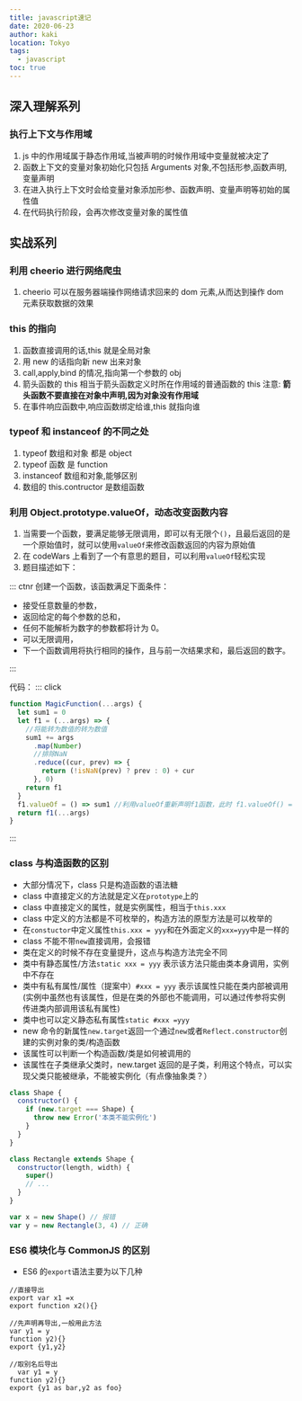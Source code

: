 ```yaml
---
title: javascript速记
date: 2020-06-23
author: kaki
location: Tokyo
tags:
  - javascript
toc: true
---
```


## 深入理解系列

### 执行上下文与作用域

1. js 中的作用域属于静态作用域,当被声明的时候作用域中变量就被决定了
1. 函数上下文的变量对象初始化只包括 Arguments 对象,不包括形参,函数声明,变量声明
1. 在进入执行上下文时会给变量对象添加形参、函数声明、变量声明等初始的属性值
1. 在代码执行阶段，会再次修改变量对象的属性值

## 实战系列

### 利用 cheerio 进行网络爬虫

1. cheerio 可以在服务器端操作网络请求回来的 dom 元素,从而达到操作 dom 元素获取数据的效果

### this 的指向

1. 函数直接调用的话,this 就是全局对象
1. 用 new 的话指向新 new 出来对象
1. call,apply,bind 的情况,指向第一个参数的 obj
1. 箭头函数的 this 相当于箭头函数定义时所在作用域的普通函数的 this 注意: **箭头函数不要直接在对象中声明,因为对象没有作用域**
1. 在事件响应函数中,响应函数绑定给谁,this 就指向谁

### typeof 和 instanceof 的不同之处

1. typeof 数组和对象 都是 object
1. typeof 函数 是 function
1. instanceof 数组和对象,能够区别
1. 数组的 this.contructor 是数组函数

### 利用 Object.prototype.valueOf，动态改变函数内容

1. 当需要一个函数，要满足能够无限调用，即可以有无限个`()`，且最后返回的是一个原始值时，就可以使用`valueOf`来修改函数返回的内容为原始值
1. 在 codeWars 上看到了一个有意思的题目，可以利用`valueOf`轻松实现
1. 题目描述如下：

::: ctnr
创建一个函数，该函数满足下面条件：

- 接受任意数量的参数，
- 返回给定的每个参数的总和，
- 任何不能解析为数字的参数都将计为 0。
- 可以无限调用，
- 下一个函数调用将执行相同的操作，且与前一次结果求和，最后返回的数字。

:::

代码：
::: click

```js
function MagicFunction(...args) {
  let sum1 = 0
  let f1 = (...args) => {
    //将能转为数值的转为数值
    sum1 += args
      .map(Number)
      //排除NaN
      .reduce((cur, prev) => {
        return (!isNaN(prev) ? prev : 0) + cur
      }, 0)
    return f1
  }
  f1.valueOf = () => sum1 //利用valueOf重新声明f1函数，此时 f1.valueOf() == f1 为true
  return f1(...args)
}
```

:::

### class 与构造函数的区别

- 大部分情况下，class 只是构造函数的语法糖
- class 中直接定义的方法就是定义在`prototype`上的
- class 中直接定义的属性，就是实例属性，相当于`this.xxx`
- class 中定义的方法都是不可枚举的，构造方法的原型方法是可以枚举的
- 在`constuctor`中定义属性`this.xxx = yyy`和在外面定义的`xxx=yyy`中是一样的
- class 不能不带`new`直接调用，会报错
- 类在定义的时候不存在变量提升，这点与构造方法完全不同
- 类中有静态属性/方法`static xxx = yyy` 表示该方法只能由类本身调用，实例中不存在
- 类中有私有属性/属性（提案中）`#xxx = yyy` 表示该属性只能在类内部被调用(实例中虽然也有该属性，但是在类的外部也不能调用，可以通过传参将实例传进类内部调用该私有属性)
- 类中也可以定义静态私有属性`static #xxx =yyy`
- new 命令的新属性`new.target`返回一个通过`new`或者`Reflect.constructor`创建的实例对象的类/构造函数
- 该属性可以判断一个构造函数/类是如何被调用的
- 该属性在子类继承父类时，new.target 返回的是子类，利用这个特点，可以实现父类只能被继承，不能被实例化（有点像抽象类？）

```js
class Shape {
  constructor() {
    if (new.target === Shape) {
      throw new Error('本类不能实例化')
    }
  }
}

class Rectangle extends Shape {
  constructor(length, width) {
    super()
    // ...
  }
}

var x = new Shape() // 报错
var y = new Rectangle(3, 4) // 正确
```

### ES6 模块化与 CommonJS 的区别

- ES6 的`export`语法主要为以下几种

```JS
//直接导出
export var x1 =x
export function x2(){}

//先声明再导出,一般用此方法
var y1 = y
function y2){}
export {y1,y2}

//取别名后导出
  var y1 = y
function y2){}
export {y1 as bar,y2 as foo}
```
